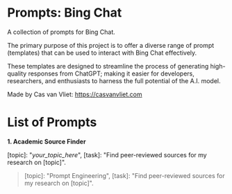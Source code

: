 # Prompts: Bing Chat

A collection of prompts for Bing Chat.

The primary purpose of this project is to offer a diverse range of prompt (templates) that can be used to interact with Bing Chat effectively.

These templates are designed to streamline the process of generating high-quality responses from ChatGPT; making it easier for developers, researchers, and enthusiasts to harness the full potential of the A.I. model.

Made by Cas van Vliet: https://casvanvliet.com

# List of Prompts

**1. Academic Source Finder**

[topic]: "*your_topic_here*", [task]: "Find peer-reviewed sources for my research on [topic]".

> [topic]: "Prompt Engineering", [task]: "Find peer-reviewed sources for my research on [topic]".
